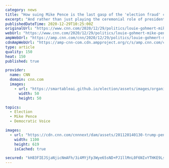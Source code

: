 ```yaml
---
category: news
title: "How suing Mike Pence is the last gasp of the 'election fraud' crowd"
excerpt: "And rather than just playing the ceremonial role of president of the Senate on January 6, Pence was empowered to choose which electors are \"legal,\" which, I suppose, would exclude the electors from states where President-elect Joe Biden won but Trump has falsely suggested there was fraud,"
publishedDateTime: 2020-12-29T10:25:00Z
originalUrl: "https://www.cnn.com/2020/12/29/politics/louie-gohmert-mike-pence-lawsuit/index.html"
webUrl: "https://www.cnn.com/2020/12/29/politics/louie-gohmert-mike-pence-lawsuit/index.html"
ampWebUrl: "https://amp.cnn.com/cnn/2020/12/29/politics/louie-gohmert-mike-pence-lawsuit/index.html"
cdnAmpWebUrl: "https://amp-cnn-com.cdn.ampproject.org/c/s/amp.cnn.com/cnn/2020/12/29/politics/louie-gohmert-mike-pence-lawsuit/index.html"
type: article
quality: 150
heat: 150
published: true

provider:
  name: CNN
  domain: cnn.com
  images:
    - url: "https://smartableai.github.io/election/assets/images/organizations/cnn.com-50x50.jpg"
      width: 50
      height: 50

topics:
  - Election
  - Mike Pence
  - Democratic Voice

images:
  - url: "https://cdn.cnn.com/cnnnext/dam/assets/201120140130-trump-pence-1113-super-tease.jpg"
    width: 1100
    height: 619
    isCached: true

secured: "kH83FIEJSjaNjicNmAFh/3i4MYjFp3Wye65sND+PJ1llMnL0F6NIvYTHKE9LsPDbE/JNIedL2E9l8c8BuDCtEUPiH+BtfRiXlWgiAYz+tIlWFSwJ1AneRd4K8KeYjdGe+njYfsDBuBrzWl8sloROsdj8SIkpAR+WlzNpNP3KZA3g0kzZKHBnxCX0QHZCAYk1VcB0vQe9e7YQFxWAIVPpr2TfCU+z5kW8a92Z6uAj3KlK7EKDAhfE7dcgBxKb2ayoBDGShQB2CF90412/ZXQeXnZ+1QOqEhSE4KXpOZVNudVE2vg1suZVy3ZQ0wp5j8SRbWrSeeyxToxuwvxwWM4WixYu3XPBhGCkp6ksQePPppQ=;8t1SHyn7CUMzBUH/HB2X8Q=="
---
```


